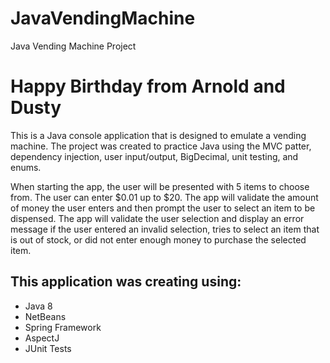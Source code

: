 # JavaVendingMachine
Java Vending Machine Project

# Happy Birthday from Arnold and Dusty

This is a Java console application that is designed to emulate a vending machine.  The project was created to practice Java
using the MVC patter, dependency injection, user input/output, BigDecimal, unit testing, and enums.

When starting the app, the user will be presented with 5 items to choose from.  The user can enter $0.01 up to $20.  The app 
will validate the amount of money the user enters and then prompt the user to select an item to be dispensed.   The app will 
validate the user selection and display an error message if the user entered an invalid selection, tries to select an item 
that is out of stock, or did not enter enough money to purchase the selected item.

## This application was creating using: 

* Java 8
* NetBeans
* Spring Framework
* AspectJ
* JUnit Tests
